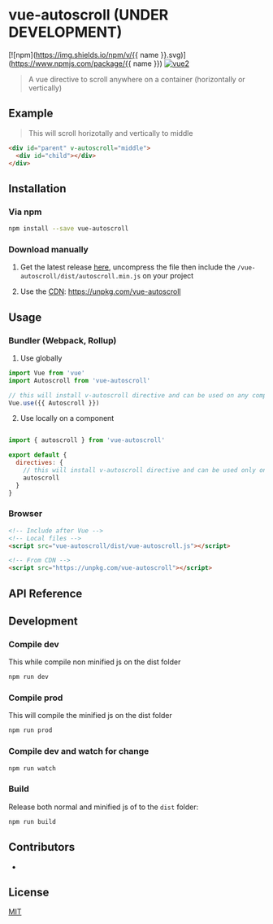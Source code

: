 # vue-autoscroll (UNDER DEVELOPMENT)

[![npm](https://img.shields.io/npm/v/{{ name }}.svg)](https://www.npmjs.com/package/{{ name }}) [![vue2](https://img.shields.io/badge/vue-2.x-brightgreen.svg)](https://vuejs.org/)

> A vue directive to scroll anywhere on a container (horizontally or vertically)

## Example

> This will scroll horizotally and vertically to middle

```html
<div id="parent" v-autoscroll="middle">
  <div id="child"></div>
</div>
```

## Installation

### Via npm

```bash
npm install --save vue-autoscroll
```

### Download manually

1. Get the latest release [here](https://github.com/donmbelembe/vue-autoscroll/releases), uncompress the file then include the `/vue-autoscroll/dist/autoscroll.min.js` on your project

2. Use the [CDN](https://unpkg.com/vue-autoscroll): https://unpkg.com/vue-autoscroll


## Usage

### Bundler (Webpack, Rollup)

1. Use globally
```js
import Vue from 'vue'
import Autoscroll from 'vue-autoscroll'

// this will install v-autoscroll directive and can be used on any component or tag
Vue.use({{ Autoscroll }})
```

2. Use locally on a component
```js

import { autoscroll } from 'vue-autoscroll'

export default {
  directives: {
    // this will install v-autoscroll directive and can be used only on the current component or tag
    autoscroll
  }
}
```

### Browser

```html
<!-- Include after Vue -->
<!-- Local files -->
<script src="vue-autoscroll/dist/vue-autoscroll.js"></script>

<!-- From CDN -->
<script src="https://unpkg.com/vue-autoscroll"></script>
```

## API Reference


## Development

### Compile dev

This while compile non minified js on the dist folder

```bash
npm run dev
```

### Compile prod

This will compile the minified js on the dist folder

```bash
npm run prod
```

### Compile dev and watch for change
```bash
npm run watch
```

### Build

Release both normal and minified js of to the `dist` folder:

```bash
npm run build
```

## Contributors
+


## License

[MIT](http://opensource.org/licenses/MIT)
